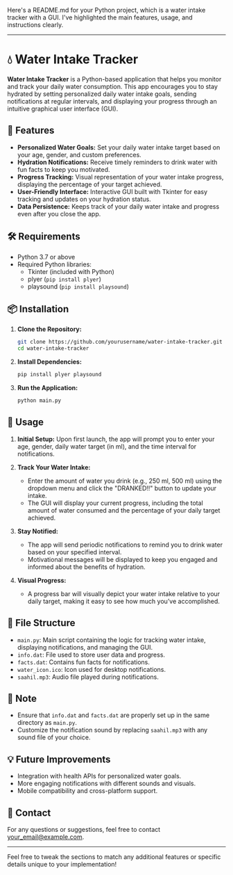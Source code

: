 Here's a README.md for your Python project, which is a water intake tracker with a GUI. I've highlighted the main features, usage, and instructions clearly. 

---

# 💧 Water Intake Tracker

**Water Intake Tracker** is a Python-based application that helps you monitor and track your daily water consumption. This app encourages you to stay hydrated by setting personalized daily water intake goals, sending notifications at regular intervals, and displaying your progress through an intuitive graphical user interface (GUI).

## 📝 Features

- **Personalized Water Goals:** Set your daily water intake target based on your age, gender, and custom preferences.
- **Hydration Notifications:** Receive timely reminders to drink water with fun facts to keep you motivated.
- **Progress Tracking:** Visual representation of your water intake progress, displaying the percentage of your target achieved.
- **User-Friendly Interface:** Interactive GUI built with Tkinter for easy tracking and updates on your hydration status.
- **Data Persistence:** Keeps track of your daily water intake and progress even after you close the app.

## 🛠️ Requirements

- Python 3.7 or above
- Required Python libraries:
  - Tkinter (included with Python)
  - plyer (`pip install plyer`)
  - playsound (`pip install playsound`)
  
## 📦 Installation

1. **Clone the Repository:**
   ```bash
   git clone https://github.com/yourusername/water-intake-tracker.git
   cd water-intake-tracker
   ```

2. **Install Dependencies:**
   ```bash
   pip install plyer playsound
   ```

3. **Run the Application:**
   ```bash
   python main.py
   ```

## 🚀 Usage

1. **Initial Setup:** Upon first launch, the app will prompt you to enter your age, gender, daily water target (in ml), and the time interval for notifications.
   
2. **Track Your Water Intake:**
   - Enter the amount of water you drink (e.g., 250 ml, 500 ml) using the dropdown menu and click the "DRANKED!!" button to update your intake.
   - The GUI will display your current progress, including the total amount of water consumed and the percentage of your daily target achieved.

3. **Stay Notified:**
   - The app will send periodic notifications to remind you to drink water based on your specified interval.
   - Motivational messages will be displayed to keep you engaged and informed about the benefits of hydration.

4. **Visual Progress:** 
   - A progress bar will visually depict your water intake relative to your daily target, making it easy to see how much you’ve accomplished.

## 📂 File Structure

- `main.py`: Main script containing the logic for tracking water intake, displaying notifications, and managing the GUI.
- `info.dat`: File used to store user data and progress.
- `facts.dat`: Contains fun facts for notifications.
- `water_icon.ico`: Icon used for desktop notifications.
- `saahil.mp3`: Audio file played during notifications.

## 📝 Note

- Ensure that `info.dat` and `facts.dat` are properly set up in the same directory as `main.py`.
- Customize the notification sound by replacing `saahil.mp3` with any sound file of your choice.

## 💡 Future Improvements

- Integration with health APIs for personalized water goals.
- More engaging notifications with different sounds and visuals.
- Mobile compatibility and cross-platform support.

## 📧 Contact

For any questions or suggestions, feel free to contact [your_email@example.com](mailto:akhisanjayverma26@gmail.com).

---

Feel free to tweak the sections to match any additional features or specific details unique to your implementation!